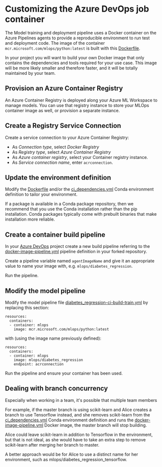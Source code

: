 # Customizing the Azure DevOps job container

The Model training and deployment pipeline uses a Docker container
on the Azure Pipelines agents to provide a reproducible environment
to run test and deployment code.
 The image of the container
`mcr.microsoft.com/mlops/python:latest` is built with this
[Dockerfile](../environment_setup/Dockerfile).

In your project you will want to build your own
Docker image that only contains the dependencies and tools required for your
use case. This image will be more likely smaller and therefore faster, and it
will be totally maintained by your team. 

## Provision an Azure Container Registry 

An Azure Container Registry is deployed along your Azure ML Workspace to manage models.
You can use that registry instance to store your MLOps container image as well, or
provision a separate instance.

## Create a Registry Service Connection

Create a service connection to your Azure Container Registry:
- As *Connection type*, select *Docker Registry*
- As *Registry type*, select *Azure Container Registry*
- As *Azure container registry*, select your Container registry instance.
- As *Service connection name*, enter `acrconnection`.

## Update the environment definition

Modify the [Dockerfile](../environment_setup/Dockerfile) and/or the
[ci_dependencies.yml](../diabetes_regression/ci_dependencies.yml) Conda
environment definition to tailor your environment.

If a package is available in a Conda package repository, then we recommend that
you use the Conda installation rather than the pip installation. Conda packages
typically come with prebuilt binaries that make installation more reliable.

## Create a container build pipeline

In your [Azure DevOps](https://dev.azure.com) project create a new build
pipeline referring to the
[docker-image-pipeline.yml](environment_setup/docker-image-pipeline.yml)
pipeline definition in your forked repository.

Create a pipeline variable named `agentImageName` and give it an appropriate
value to name your image with, e.g. `mlops/diabetes_regression`.

Run the pipeline.

## Modify the model pipeline

Modify the model pipeline file [diabetes_regression-ci-build-train.yml](../.pipelines/diabetes_regression-ci-build-train.yml) by replacing this section:

```
resources:
  containers:
  - container: mlops
    image: mcr.microsoft.com/mlops/python:latest
```

with (using the image name previously defined):

```
resources:
  containers:
  - container: mlops
    image: mlops/diabetes_regression
    endpoint: acrconnection
```

Run the pipeline and ensure your container has been used.

## Dealing with branch concurrency

Especially when working in a team, it's possible that multiple team members

For example, if the master branch is using scikit-learn and Alice creates a branch to use Tensorflow instead, and she removes scikit-learn from the 
[ci_dependencies.yml](../diabetes_regression/ci_dependencies.yml) Conda environment definition
and runs the [docker-image-pipeline.yml](environment_setup/docker-image-pipeline.yml) Docker image, the master branch will stop building.

Alice could leave scikit-learn in addition to Tensorflow in the environment, but that is not ideal, as she would have to take an extra step to remove scikit-learn after merging her branch to master.

A better approach would be for Alice to use a distinct name for her environment, such as mlops/diabetes_regression_tensorflow.
